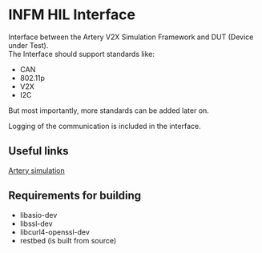 # INFM HIL Interface
Interface between the Artery V2X Simulation Framework and DUT (Device under Test).  
The Interface should support standards like:

- CAN
- 802.11p
- V2X
- I2C

But most importantly, more standards can be added later on.

Logging of the communication is included in the interface.

## Useful links

[Artery simulation](https://github.com/riebl/artery)

## Requirements for building

- libasio-dev
- libssl-dev
- libcurl4-openssl-dev
- restbed (is built from source)
